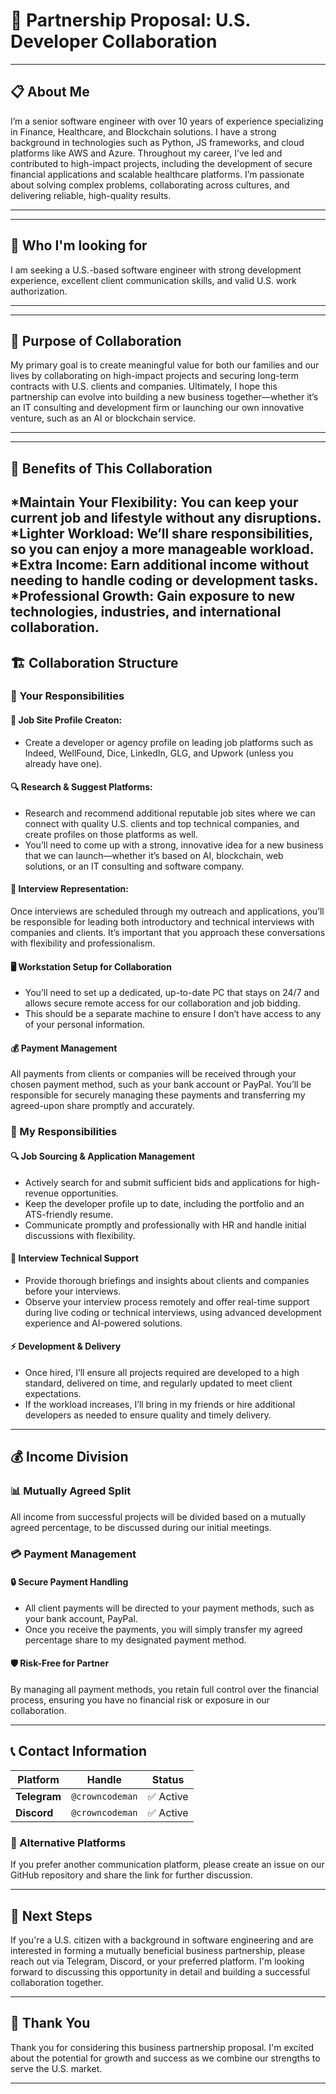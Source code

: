 # 🤝 Partnership Proposal: U.S. Developer Collaboration

---

## 📋 About Me

I’m a senior software engineer with over 10 years of experience specializing in Finance, Healthcare, and Blockchain solutions. I have a strong background in technologies such as Python, JS frameworks, and cloud platforms like AWS and Azure. Throughout my career, I’ve led and contributed to high-impact projects, including the development of secure financial applications and scalable healthcare platforms.
I’m passionate about solving complex problems, collaborating across cultures, and delivering reliable, high-quality results. 

---

---

## 👥 Who I'm looking for
I am seeking a U.S.-based software engineer with strong development experience, excellent client communication skills, and valid U.S. work authorization.

---

---

## 🎯 Purpose of Collaboration

My primary goal is to create meaningful value for both our families and our lives by collaborating on high-impact projects and securing long-term contracts with U.S. clients and companies. Ultimately, I hope this partnership can evolve into building a new business together—whether it’s an IT consulting and development firm or launching our own innovative venture, such as an AI or blockchain service.

---

---

## 🎯 Benefits of This Collaboration

*Maintain Your Flexibility: You can keep your current job and lifestyle without any disruptions.
*Lighter Workload: We’ll share responsibilities, so you can enjoy a more manageable workload.
*Extra Income: Earn additional income without needing to handle coding or development tasks.
*Professional Growth: Gain exposure to new technologies, industries, and international collaboration.
---



## 🏗️ Collaboration Structure

### 👤 Your Responsibilities

#### 📝 Job Site Profile Creaton:
- Create a developer or agency profile on leading job platforms such as Indeed, WellFound, Dice, LinkedIn, GLG, and Upwork (unless you already have one).

#### 🔍 Research & Suggest Platforms:
- Research and recommend additional reputable job sites where we can connect with quality U.S. clients and top technical companies, and create profiles on those platforms as well.
- You’ll need to come up with a strong, innovative idea for a new business that we can launch—whether it’s based on AI, blockchain, web solutions, or an IT consulting and software company.

#### 🎤 Interview Representation:
Once interviews are scheduled through my outreach and applications, you’ll be responsible for leading both introductory and technical interviews with companies and clients. It’s important that you approach these conversations with flexibility and professionalism.

#### 🖥️ Workstation Setup for Collaboration
- You’ll need to set up a dedicated, up-to-date PC that stays on 24/7 and allows secure remote access for our collaboration and job bidding. 
- This should be a separate machine to ensure I don’t have access to any of your personal information.

#### 💰 Payment Management
All payments from clients or companies will be received through your chosen payment method, such as your bank account or PayPal. 
You’ll be responsible for securely managing these payments and transferring my agreed-upon share promptly and accurately.



### 🚀 My Responsibilities

#### 🔍 Job Sourcing & Application Management
- Actively search for and submit sufficient bids and applications for high-revenue opportunities.
- Keep the developer profile up to date, including the portfolio and an ATS-friendly resume.
- Communicate promptly and professionally with HR and handle initial discussions with flexibility.

#### 🎯 Interview Technical Support
- Provide thorough briefings and insights about clients and companies before your interviews.
- Observe your interview process remotely and offer real-time support during live coding or technical interviews, using advanced development experience and AI-powered solutions.

#### ⚡ Development & Delivery
- Once hired, I’ll ensure all projects required are developed to a high standard, delivered on time, and regularly updated to meet client expectations. 
- If the workload increases, I’ll bring in my friends or hire additional developers as needed to ensure quality and timely delivery.

---

## 💰 Income Division

### 📊 Mutually Agreed Split
All income from successful projects will be divided based on a mutually agreed percentage, to be discussed during our initial meetings.

### 💳 Payment Management

#### 🔒 Secure Payment Handling
- All client payments will be directed to your payment methods, such as your bank account, PayPal.
- Once you receive the payments, you will simply transfer my agreed percentage share to my designated payment method.

#### 🛡️ Risk-Free for Partner
By managing all payment methods, you retain full control over the financial process, ensuring you have no financial risk or exposure in our collaboration.

---

## 📞 Contact Information

| Platform | Handle | Status |
|----------|--------|--------|
| **Telegram** | `@crowncodeman` | ✅ Active |
| **Discord** | `@crowncodeman` | ✅ Active |

### 🔄 Alternative Platforms
If you prefer another communication platform, please create an issue on our GitHub repository and share the link for further discussion.

---

## 🚀 Next Steps

If you're a U.S. citizen with a background in software engineering and are interested in forming a mutually beneficial business partnership, please reach out via Telegram, Discord, or your preferred platform. I'm looking forward to discussing this opportunity in detail and building a successful collaboration together.

---

## 🙏 Thank You

Thank you for considering this business partnership proposal. I'm excited about the potential for growth and success as we combine our strengths to serve the U.S. market.

---

